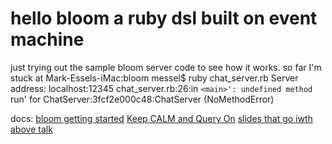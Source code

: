 hello bloom a ruby dsl built on event machine
===

just trying out the sample bloom server code to see how it works.
so far I'm stuck at 
    Mark-Essels-iMac:bloom messel$ ruby chat_server.rb 
    Server address: localhost:12345
    chat_server.rb:26:in `<main>': undefined method `run' for ChatServer:3fcf2e000c48:ChatServer (NoMethodError)

docs:
  [bloom getting started](https://github.com/bloom-lang/bud/blob/master/docs/getstarted.md)
  [Keep CALM and Query On](https://vimeo.com/53904989)
  [slides that go iwth above talk](http://db.cs.berkeley.edu/jmh/talks/keepcalm-ricon12.pdf)